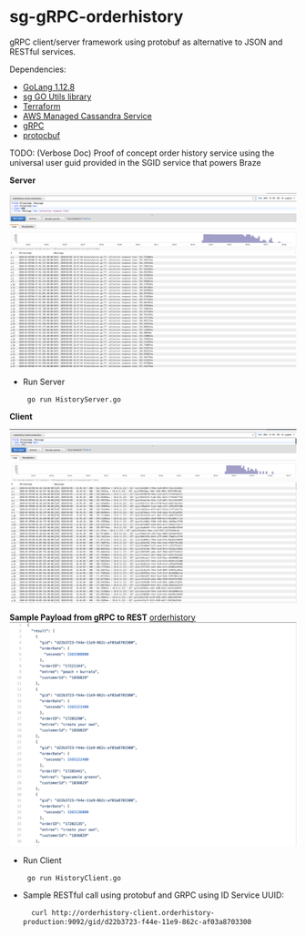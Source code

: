 # sg-gRPC-orderhistory

gRPC client/server framework using protobuf as alternative to JSON and RESTful services.

Dependencies:
* [GoLang 1.12.8](https://golang.org/)
* [sg GO Utils library](https://github.com/polyglotDataNerd/zib-Go-Utils)
* [Terraform](https://learn.hashicorp.com/terraform/getting-started/install.html)
* [AWS Managed Cassandra Service](https://aws.amazon.com/mcs/)
* [gRPC](https://grpc.io/docs/guides/)
* [protocbuf](https://developers.google.com/protocol-buffers)

TODO: (Verbose Doc) Proof of concept order history service using the universal user guid provided in the SGID service that powers Braze

**Server**

![Server](images/GRPC-Server.png)

*  Run Server
    
        go run HistoryServer.go

**Client**

![Client](images/GRPC-RESTClient.png)

**Sample Payload from gRPC to REST**
[orderhistory](https://github.com/sweetgreen/sg-gRPC-orderhistory/blob/master/orderhistory_payload.json)
![orderhistory](images/Payload.png)
   
*  Run Client
    
        go run HistoryClient.go
        
* Sample RESTful call using protobuf and GRPC using ID Service UUID: 

        curl http://orderhistory-client.orderhistory-production:9092/gid/d22b3723-f44e-11e9-862c-af03a8703300     

